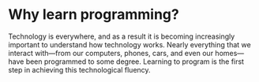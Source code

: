 # Why learn programming?

Technology is everywhere, and as a result it is becoming increasingly important to
understand how technology works. Nearly everything that we interact with—from our
computers, phones, cars, and even our homes—have been programmed to some degree.
Learning to program is the first step in achieving this technological fluency.